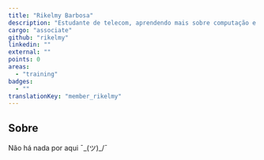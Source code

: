 ```yaml
---
title: "Rikelmy Barbosa"
description: "Estudante de telecom, aprendendo mais sobre computação e cibersec, entusiasta de animes e rock."
cargo: "associate"
github: "rikelmy"
linkedin: ""
external: ""
points: 0
areas:
  - "training"
badges:
  - ""
translationKey: "member_rikelmy"
---
```

## Sobre
Não há nada por aqui ¯\_(ツ)_/¯